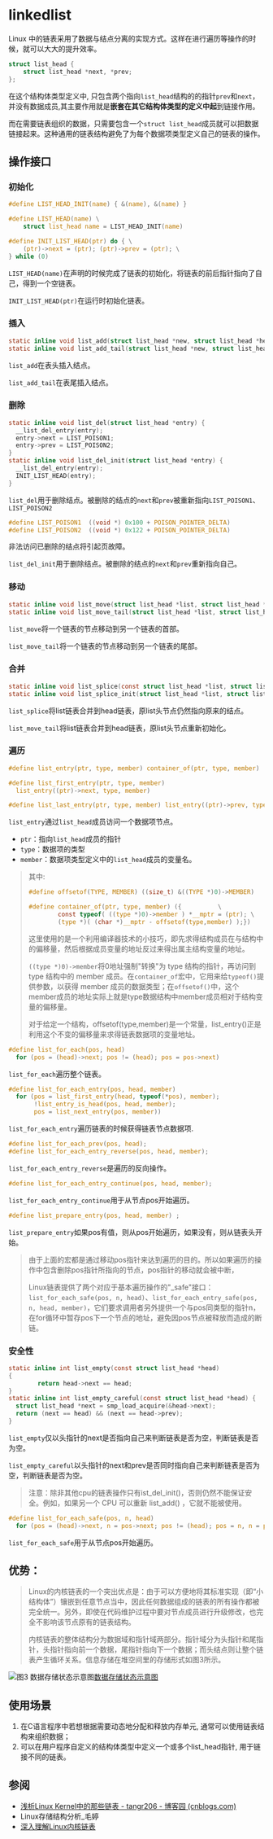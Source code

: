 # linkedlist

Linux 中的链表采用了数据与结点分离的实现方式。这样在进行遍历等操作的时候，就可以大大的提升效率。

```c
struct list_head {
	struct list_head *next, *prev;
};
```

在这个结构体类型定义中, 只包含两个指向`list_head`结构的的指针`prev`和`next`，并没有数据成员,其主要作用就是**嵌套在其它结构体类型的定义中起**到链接作用。

而在需要链表组织的数据，只需要包含一个`struct list_head`成员就可以把数据链接起来。这种通用的链表结构避免了为每个数据项类型定义自己的链表的操作。

## 操作接口

### 初始化

```c
#define LIST_HEAD_INIT(name) { &(name), &(name) }

#define LIST_HEAD(name) \
	struct list_head name = LIST_HEAD_INIT(name)

#define INIT_LIST_HEAD(ptr) do { \
    (ptr)->next = (ptr); (ptr)->prev = (ptr); \
} while (0)
```

`LIST_HEAD(name)`在声明的时候完成了链表的初始化，将链表的前后指针指向了自己，得到一个空链表。

`INIT_LIST_HEAD(ptr)`在运行时初始化链表。

### 插入

```c
static inline void list_add(struct list_head *new, struct list_head *head);
static inline void list_add_tail(struct list_head *new, struct list_head *head);
```

`list_add`在表头插入结点。

`list_add_tail`在表尾插入结点。

### 删除

```c
static inline void list_del(struct list_head *entry) {
  __list_del_entry(entry);
  entry->next = LIST_POISON1;
  entry->prev = LIST_POISON2;
}
static inline void list_del_init(struct list_head *entry) {
  __list_del_entry(entry);
  INIT_LIST_HEAD(entry);
}
```

`list_del`用于删除结点。被删除的结点的`next`和`prev`被重新指向`LIST_POISON1`、`LIST_POISON2`

```c
#define LIST_POISON1  ((void *) 0x100 + POISON_POINTER_DELTA)
#define LIST_POISON2  ((void *) 0x122 + POISON_POINTER_DELTA)
```

非法访问已删除的结点将引起页故障。

`list_del_init`用于删除结点。被删除的结点的`next`和`prev`重新指向自己。

### 移动

```c
static inline void list_move(struct list_head *list, struct list_head *head);
static inline void list_move_tail(struct list_head *list, struct list_head *head);
```

`list_move`将一个链表的节点移动到另一个链表的首部。

`list_move_tail`将一个链表的节点移动到另一个链表的尾部。

### 合并

```c
static inline void list_splice(const struct list_head *list, struct list_head *head);
static inline void list_splice_init(struct list_head *list, struct list_head *head);
```

`list_splice`将list链表合并到head链表，原list头节点仍然指向原来的结点。

`list_move_tail`将list链表合并到head链表，原list头节点重新初始化。

### 遍历

```c
#define list_entry(ptr, type, member) container_of(ptr, type, member)

#define list_first_entry(ptr, type, member)                                    \
  list_entry((ptr)->next, type, member)

#define list_last_entry(ptr, type, member) list_entry((ptr)->prev, type, member)

```

`list_entry`通过`list_head`成员访问一个数据项节点。

- `ptr`：指向`list_head`成员的指针
- `type`：数据项的类型
- `member`：数据项类型定义中的`list_head`成员的变量名。

> 其中:
>
> ```c
> #define offsetof(TYPE, MEMBER) ((size_t) &((TYPE *)0)->MEMBER)
> 
> #define container_of(ptr, type, member) ({          \
>         const typeof( ((type *)0)->member ) *__mptr = (ptr); \
>         (type *)( (char *)__mptr - offsetof(type,member) );})
> ```
>
> 这里使用的是一个利用编译器技术的小技巧，即先求得结构成员在与结构中的偏移量，然后根据成员变量的地址反过来得出属主结构变量的地址。
>
> `((type *)0)->member`将0地址强制"转换"为 type 结构的指针，再访问到 type 结构中的 member 成员。在`container_of`宏中，它用来给`typeof()`提供参数，以获得 member 成员的数据类型；在`offsetof()`中，这个member成员的地址实际上就是type数据结构中member成员相对于结构变量的偏移量。
>
> 对于给定一个结构，offsetof(type,member)是一个常量，list_entry()正是利用这个不变的偏移量来求得链表数据项的变量地址。

```c
#define list_for_each(pos, head)                                               \
  for (pos = (head)->next; pos != (head); pos = pos->next)
```

`list_for_each`遍历整个链表。

```c
#define list_for_each_entry(pos, head, member)                                 \
  for (pos = list_first_entry(head, typeof(*pos), member);                     \
       !list_entry_is_head(pos, head, member);                                 \
       pos = list_next_entry(pos, member))

```

`list_for_each_entry`遍历链表的时候获得链表节点数据项.



```c
#define list_for_each_prev(pos, head);
#define list_for_each_entry_reverse(pos, head, member);

```

`list_for_each_entry_reverse`是遍历的反向操作。

```c
#define list_for_each_entry_continue(pos, head, member);
```

`list_for_each_entry_continue`用于从节点pos开始遍历。

```c
#define list_prepare_entry(pos, head, member) ;
```

`list_prepare_entry`如果pos有值，则从pos开始遍历，如果没有，则从链表头开始。

> 由于上面的宏都是通过移动pos指针来达到遍历的目的。所以如果遍历的操作中包含删除pos指针所指向的节点，pos指针的移动就会被中断，
>
> Linux链表提供了两个对应于基本遍历操作的"_safe"接口：`list_for_each_safe(pos, n, head)`、`list_for_each_entry_safe(pos, n, head, member)`，它们要求调用者另外提供一个与pos同类型的指针n，在for循环中暂存pos下一个节点的地址，避免因pos节点被释放而造成的断链。

### 安全性

```c
static inline int list_empty(const struct list_head *head)
{
        return head->next == head;
}
static inline int list_empty_careful(const struct list_head *head) {
  struct list_head *next = smp_load_acquire(&head->next);
  return (next == head) && (next == head->prev);
}
```

`list_empty`仅以头指针的next是否指向自己来判断链表是否为空，判断链表是否为空。

`list_empty_careful`以头指针的next和prev是否同时指向自己来判断链表是否为空，判断链表是否为空。

> 注意：除非其他cpu的链表操作只有ist_del_init()，否则仍然不能保证安全。例如，如果另一个 CPU 可以重新 list_add() ，它就不能被使用。



```c
#define list_for_each_safe(pos, n, head)                                       \
  for (pos = (head)->next, n = pos->next; pos != (head); pos = n, n = pos->next)

```



`list_for_each_safe`用于从节点pos开始遍历。



## 优势：

> Linux的内核链表的一个突出优点是：由于可以方便地将其标准实现（即“小结构体”）镶嵌到任意节点当中，因此任何数据组成的链表的所有操作都被完全统一。另外，即使在代码维护过程中要对节点成员进行升级修改，也完全不影响该节点原有的链表结构。
>
> 内核链表的整体结构分为数据域和指针域两部分。指针域分为头指针和尾指针，头指针指向前一个数据，尾指针指向下一个数据；而头结点则让整个链表产生循环关系。信息存储在堆空间里的存储形式如图3所示。

![图3 数据存储状态示意图](https://p3-juejin.byteimg.com/tos-cn-i-k3u1fbpfcp/5b7160be899b47f39259c3316165e9ff~tplv-k3u1fbpfcp-zoom-1.image)[数据存储状态示意图](https://link.juejin.cn/?target=https%3A%2F%2Fkns.cnki.net%2FKXReader%2FDetail%2FGetImg%3Ffilename%3Dimages%2FELEW202102075_01800.jpg%26uid%3DWEEvREcwSlJHSldTTEYzVTFPU25OeDA5Nnhqck1sYUg4YWpTNFhubDdoTT0%3D%249A4hF_YAuvQ5obgVAqNKPCYcEjKensW4IQMovwHtwkF4VYPoHbKxJw!!)

## 使用场景

1. 在C语言程序中若想根据需要动态地分配和释放内存单元, 通常可以使用链表结构来组织数据；
2. 可以在用户程序自定义的结构体类型中定义一个或多个list_head指针, 用于链接不同的链表。

## 参阅

- [浅析Linux Kernel中的那些链表 - tangr206 - 博客园 (cnblogs.com)](https://www.cnblogs.com/tangr206/articles/3291029.html)
- Linux存储结构分析_毛婷
- [深入理解Linux内核链表](https://mp.weixin.qq.com/s/VavjKQmfsXR-0dFccBuf9Q)
